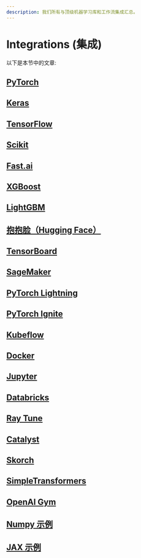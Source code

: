 ```yaml
---
description: 我们所有与顶级机器学习库和工作流集成汇总。
---
```


# Integrations \(集成\)

以下是本节中的文章:

## [PyTorch](https://docs.wandb.ai/v/zh-hans/integrations/pytorch)

## [Keras](https://docs.wandb.ai/v/zh-hans/integrations/keras)

## [TensorFlow](https://docs.wandb.ai/v/zh-hans/integrations/tensorflow)

## [Scikit](https://docs.wandb.ai/v/zh-hans/integrations/scikit)

## [Fast.ai](https://docs.wandb.ai/v/zh-hans/integrations/fast.ai)

## [XGBoost](https://docs.wandb.ai/v/zh-hans/integrations/xgboost)

## [LightGBM](https://docs.wandb.ai/v/zh-hans/integrations/lightgbm)

## [抱抱脸（Hugging Face）](https://docs.wandb.ai/v/zh-hans/integrations/hugging-face)

## [TensorBoard](https://docs.wandb.ai/v/zh-hans/integrations/tensorboard)

## [SageMaker](https://docs.wandb.ai/v/zh-hans/integrations/sagemaker)

## [PyTorch Lightning](https://docs.wandb.ai/v/zh-hans/integrations/pytorch-lightning)

## [PyTorch Ignite](https://docs.wandb.ai/v/zh-hans/integrations/pytorch-ignite)

## [Kubeflow](https://docs.wandb.ai/v/zh-hans/integrations/kubeflow)

## [Docker](https://docs.wandb.ai/v/zh-hans/integrations/docker)

## [Jupyter](https://docs.wandb.ai/v/zh-hans/integrations/jupyter)

## [Databricks](https://docs.wandb.ai/v/zh-hans/integrations/databricks)

## [Ray Tune](https://docs.wandb.ai/v/zh-hans/integrations/ray-tune)

## [Catalyst](https://docs.wandb.ai/v/zh-hans/integrations/catalyst)

## [Skorch](https://docs.wandb.ai/v/zh-hans/integrations/skorch)

## [SimpleTransformers](https://docs.wandb.ai/v/zh-hans/integrations/simpletransformers)

## [OpenAI Gym](https://docs.wandb.ai/v/zh-hans/integrations/openai-gym)

## [Numpy 示例](https://docs.wandb.ai/v/zh-hans/integrations/numpy-example)

## [JAX 示例  ](https://docs.wandb.ai/v/zh-hans/integrations/jax-example)

